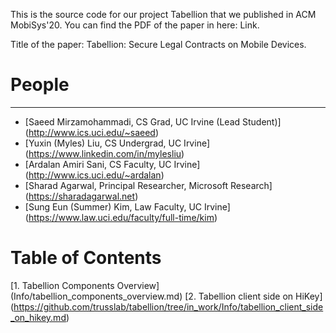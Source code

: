 This is the source code for our project Tabellion that we published in ACM MobiSys'20. You can find the PDF of the paper in here: Link.

Title of the paper: Tabellion: Secure Legal Contracts on Mobile Devices.

# People
------
* [Saeed Mirzamohammadi, CS Grad, UC Irvine (Lead Student)] (http://www.ics.uci.edu/~saeed)
* [Yuxin (Myles) Liu, CS Undergrad, UC Irvine] (https://www.linkedin.com/in/mylesliu)
* [Ardalan Amiri Sani, CS Faculty, UC Irvine] (http://www.ics.uci.edu/~ardalan)
* [Sharad Agarwal, Principal Researcher, Microsoft Research] (https://sharadagarwal.net)
* [Sung Eun (Summer) Kim, Law Faculty, UC Irvine] (https://www.law.uci.edu/faculty/full-time/kim)

# Table of Contents

[1. Tabellion Components Overview] (Info/tabellion_components_overview.md)
[2. Tabellion client side on HiKey] (https://github.com/trusslab/tabellion/tree/in_work/Info/tabellion_client_side_on_hikey.md)